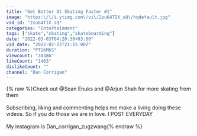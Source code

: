 ```yaml
---
title: "Get Better At Skating Faster #1"
image: "https:\/\/i.ytimg.com\/vi\/2zu64TIX_sQ\/hqdefault.jpg"
vid_id: "2zu64TIX_sQ"
categories: "Entertainment"
tags: ["skate","skating","skateboarding"]
date: "2022-03-03T04:20:30+03:00"
vid_date: "2022-02-22T21:15:00Z"
duration: "PT16M6S"
viewcount: "30386"
likeCount: "1403"
dislikeCount: ""
channel: "Dan Corrigan"
---
```

{% raw %}Check out @Sean Enuks and @Arjun Shah  for more skating from them<br /><br />Subscribing, liking and commenting helps me make a living doing these videos. So if you do those we are in love. I POST EVERYDAY<br /><br />My instagram is Dan_corrigan_zugzwang{% endraw %}
